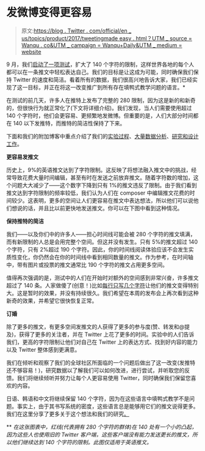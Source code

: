 # 发微博变得更容易

> 原文:[https://blog . Twitter . com/official/en _ us/topics/product/2017/tweetingmade easy . html？UTM _ source = Wanqu . co&UTM _ campaign = Wanqu+Daily&UTM _ medium = website](https://blog.twitter.com/official/en_us/topics/product/2017/tweetingmadeeasier.html?utm_source=wanqu.co&utm_campaign=Wanqu+Daily&utm_medium=website)

9 月，我们[启动了一项测试](https://blog.twitter.com/official/en_us/topics/product/2017/Giving-you-more-characters-to-express-yourself.html)，扩大了 140 个字符的限制，这样世界各地的每个人都可以在一条推文中轻松表达自己。我们的目标是让这成为可能，同时确保我们保持 Twitter 的速度和简洁。看着所有的数据，我们很高兴地告诉大家，我们已经实现了这一目标，并正在将这一改变推广到所有存在填鸭式教学问题的语言。*

在测试的前几天，许多人在推特上发布了完整的 280 限制，因为这是新的和新奇的，但很快行为就正常化了(下文将详细介绍)。我们发现，当人们需要使用超过 140 个字符时，他们会更容易、更频繁地发微博。但重要的是，人们大部分时间都在 140 以下发推特，而推特的简洁性保持了下来。

下面和我们的附加博客中重点介绍了我们的[实验过程](https://blog.twitter.com/engineering/en_us/topics/insights/2017/Experimenting-To-Solve-Cramming.html)、[大量数据分析](https://blog.twitter.com/engineering/en_us/topics/insights/2017/Our-Discovery-of-Cramming.html)、[研究和设计工作](https://medium.com/@joshlikesdesign/20da627e1f2e)。

**更容易发推文**

历史上，9%的英语推文达到了字符限制。这反映了将想法融入推文中的挑战，经常导致花费大量时间编辑，甚至有时在发送之前放弃推文。随着字符数的增加，这个问题大大减少了——这个数字下降到只有 1%的推文违反了限制。由于我们看到推文达到字符限制的频率较低，我们认为人们在 composer 中编辑推文花费的时间较少。这表明，更多的空间让人们更容易在推文中表达想法，所以他们可以说他们想说的话，并且比以前更快地发送推文。你可以在下图中看到这种情况。

**保持推特的简洁**

我们——以及你们中的许多人——担心时间线可能会被 280 个字符的推文填满，而有新限制的人总是会用完整个空间。但这并没有发生。只有 5%的推文超过 140 个字符，只有 2%超过 190 个字符。因此，你的时间线阅读体验应该不会发生实质性变化，你仍然会在你的时间线中看到相同数量的推文。作为参考，在时间轴中，带有图片或投票的推文通常比 190 个字符的推文占用更多空间。

值得再次强调的是，测试中的人们在开始时对额外的空间感到非常兴奋，许多推文超过了 140 条。人家做傻了(创意！)比如[每行只写几个字符](https://twitter.com/Chiefs/status/913097686466928641)让他们的推文变得特别大。这是暂时的效果，并没有持续很久。我们希望在本周的发布会上再次看到这种新奇的效果，并希望它很快恢复正常。

**订婚**

除了更多的推文，有更多空间发推文的人获得了更多的参与度(赞、转发和@提及)，获得了更多的关注者，并在 Twitter 上花了更多的时间。实验中的人们告诉我们，更高的字符限制让他们对自己在 Twitter 上的表达方式、找到好内容的能力以及 Twitter 整体感到更满意。

我们在倾听和观察了我们的全球社区所面临的一个问题后做出了这一改变(发推特还不够容易！)，研究数据以了解我们可以如何改进，进行尝试，并听取您的反馈。我们将继续倾听并努力让每个人更容易使用 Twitter，同时确保我们保留您喜欢的内容。

日语、韩语和中文将继续保留 140 个字符，因为在这些语言中填鸭式教学不是问题。事实上，由于其书写系统的密度，这些语言总是能够用它们的推文说得更多。我们在这里分享了更多关于这个想法和我们的研究[。](https://blog.twitter.com/official/en_us/topics/product/2017/Giving-you-more-characters-to-express-yourself.html)

** *在这张图表中，红线(代表拥有 280 个字符的群体)在 140 处有一个小的凸起，因为这些人也使用旧的 Twitter 客户端，这些客户端没有能力发送更长的推文，所以他们继续达到 140 个字符的限制。此图仅适用于英语推文。*